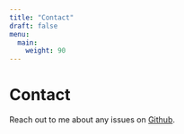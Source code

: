 ```yaml
---
title: "Contact"
draft: false
menu:
  main:
    weight: 90
---
```


# Contact

Reach out to me about any issues on [Github](https://github.com/eshaan-c).

